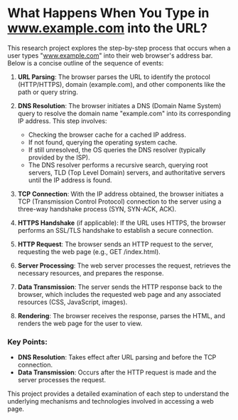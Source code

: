 # What Happens When You Type in www.example.com into the URL?

This research project explores the step-by-step process that occurs when a user types "www.example.com" into their web browser's address bar. Below is a concise outline of the sequence of events:

1. **URL Parsing**: The browser parses the URL to identify the protocol (HTTP/HTTPS), domain (example.com), and other components like the path or query string.

2. **DNS Resolution**: The browser initiates a DNS (Domain Name System) query to resolve the domain name "example.com" into its corresponding IP address. This step involves:
   - Checking the browser cache for a cached IP address.
   - If not found, querying the operating system cache.
   - If still unresolved, the OS queries the DNS resolver (typically provided by the ISP).
   - The DNS resolver performs a recursive search, querying root servers, TLD (Top Level Domain) servers, and authoritative servers until the IP address is found.

3. **TCP Connection**: With the IP address obtained, the browser initiates a TCP (Transmission Control Protocol) connection to the server using a three-way handshake process (SYN, SYN-ACK, ACK).

4. **HTTPS Handshake** (if applicable): If the URL uses HTTPS, the browser performs an SSL/TLS handshake to establish a secure connection.

5. **HTTP Request**: The browser sends an HTTP request to the server, requesting the web page (e.g., GET /index.html).

6. **Server Processing**: The web server processes the request, retrieves the necessary resources, and prepares the response.

7. **Data Transmission**: The server sends the HTTP response back to the browser, which includes the requested web page and any associated resources (CSS, JavaScript, images).

8. **Rendering**: The browser receives the response, parses the HTML, and renders the web page for the user to view.

### Key Points:
- **DNS Resolution**: Takes effect after URL parsing and before the TCP connection.
- **Data Transmission**: Occurs after the HTTP request is made and the server processes the request.

This project provides a detailed examination of each step to understand the underlying mechanisms and technologies involved in accessing a web page.
